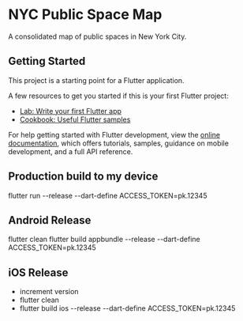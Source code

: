# NYC Public Space Map

A consolidated map of public spaces in New York City.

## Getting Started

This project is a starting point for a Flutter application.

A few resources to get you started if this is your first Flutter project:

- [Lab: Write your first Flutter app](https://docs.flutter.dev/get-started/codelab)
- [Cookbook: Useful Flutter samples](https://docs.flutter.dev/cookbook)

For help getting started with Flutter development, view the
[online documentation](https://docs.flutter.dev/), which offers tutorials,
samples, guidance on mobile development, and a full API reference.

## Production build to my device

flutter run --release --dart-define ACCESS_TOKEN=pk.12345


## Android Release

flutter clean
flutter build appbundle --release --dart-define ACCESS_TOKEN=pk.12345

## iOS Release

- increment version
- flutter clean
- flutter build ios --release --dart-define ACCESS_TOKEN=pk.12345

